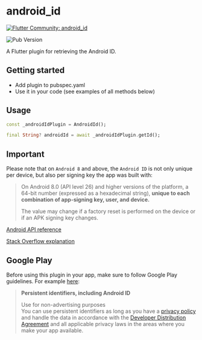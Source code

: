 # android_id

[![Flutter Community: android_id](https://fluttercommunity.dev/_github/header/android_id)](https://github.com/fluttercommunity/community)

![Pub Version](https://img.shields.io/pub/v/android_id)

A Flutter plugin for retrieving the Android ID.

## Getting started

* Add plugin to pubspec.yaml
* Use it in your code (see examples of all methods below)

## Usage

```dart
const _androidIdPlugin = AndroidId();

final String? androidId = await _androidIdPlugin.getId();
```

## Important

Please note that on `Android 8` and above, the `Android ID` is not only unique per device, but also per signing key the app was built with:

<blockquote>
On Android 8.0 (API level 26) and higher versions of the platform, a 64-bit number (expressed as a hexadecimal string), <b>unique to each combination of app-signing key, user, and device.</b>

The value may change if a factory reset is performed on the device or if an APK signing key changes.
</blockquote>

[Android API reference](https://developer.android.com/reference/android/provider/Settings.Secure#ANDROID_ID)

[Stack Overflow explanation](https://stackoverflow.com/a/43393373)


## Google Play

Before using this plugin in your app, make sure to follow Google Play guidelines.
For example [here](https://support.google.com/googleplay/android-developer/answer/6048248#zippy=%2Cpersistent-identifiers-including-android-id):

<blockquote>
<b>Persistent identifiers, including Android ID</b>

Use for non-advertising purposes<br>
You can use persistent identifiers as long as you have a [privacy policy](https://support.google.com/googleplay/android-developer/answer/9859455) and handle the data in accordance with the [Developer Distribution Agreement](https://play.google.com/about/developer-distribution-agreement.html#use) and all applicable privacy laws in the areas where you make your app available.
</blockquote>

